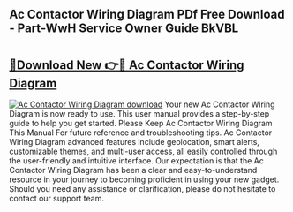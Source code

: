 ## Ac Contactor Wiring Diagram PDf Free Download - Part-WwH Service Owner Guide BkVBL

# <h2><a href="http://dfn12wp.blite.top/?on=Ac+Contactor+Wiring+Diagram">🔗Download New 👉🔴 Ac Contactor Wiring Diagram</a></h2>

[![Ac Contactor Wiring Diagram download](https://i.imgur.com/lujVjoI.png)](http://dfn12wp.blite.top/?on=Ac+Contactor+Wiring+Diagram)
Your new Ac Contactor Wiring Diagram is now ready to use. This user manual provides a step-by-step guide to help you get started. Please Keep Ac Contactor Wiring Diagram This Manual For future reference and troubleshooting tips. Ac Contactor Wiring Diagram advanced features include geolocation, smart alerts, customizable themes, and multi-user access, all easily controlled through the user-friendly and intuitive interface. Our expectation is that the Ac Contactor Wiring Diagram has been a clear and easy-to-understand resource in your journey to becoming proficient in using your new gadget. Should you need any assistance or clarification, please do not hesitate to contact our support team.
